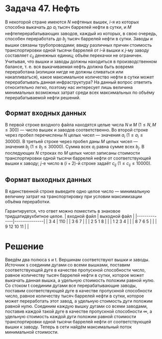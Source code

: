# Задача 47. Нефть
В некоторой стране имеются $N$ нефтяных вышек, $i$-я из которых способна выкачать до $a_i$ тысяч баррелей нефти в сутки, и $M$ нефтеперерабатывающих заводов, каждый из которых, в свою очередь, способен переработать до $b_j$ тысяч баррелей нефти в сутки. Заводы и вышки связаны трубопроводами; ввиду различных причин стоимость транспортировки одной тысячи баррелей от $i$-й вышки к $j$-му заводу составляет $c_{ij}$ денежных единиц; объём перекачки не ограничен. Учитывая, что вышки и заводы должны находиться в производственном балансе, т. е. вся выкачиваемая нефть должна быть вовремя переработана (излишки нигде не должны сливаться или накапливаться), какое максимальное количество нефти в сутки может перерабатывать данная инфраструктура? На данный вопрос ответить относительно легко, поэтому нас интересует лишь величина минимальных возможных затрат среди всех максимальных по объёму перерабатываемой нефти решений.

## Формат входных данных
В первой строке входного файла находятся целые числа $N$ и $M$ ($1 \leq N, M \leq 300$) — число вышек и заводов соответственно. Во второй строке через пробел перечислены $N$ целых чисел — значения $a_i$ ($1 \leq a_i \leq 30000$). В третьей строке через пробел даны $M$ целых чисел — значения $b_j$ ($1 \leq b_j \leq 30000$). Сумма всех $a_i$ равна сумме всех $b_j$. В последующих $N$ строках по $M$ целых чисел записаны стоимости транспортировки одной тысячи баррелей нефти от соответствующей вышки к заводу; $j$-е число в $(i + 2)$-й строке задаёт $c_{ij}$ ($1 \leq c_{ij} \leq 10000$).

## Формат выходных данных
В единственной строке выведите одно целое число — минимальную величину затрат на транспортировку при условии максимизации объёма переработки. 

Гарантируется, что ответ можно поместить в знаковое тридцатидвухбитное целое.
| входной файл | выходной файл |
|--------------|---------------|
| 3 4          | 110           |
| 3 6 7        |               |
| 2 5 1 8      |               |
| 1 2 3 4      |               |
| 8 7 6 5      |               |
| 9 12 10 11   |               |

# Решение
Введём два полюса s и t. Вершинам соответствуют вышки и заводы. Источник s соединим дугами со всеми вышками, поставим соответствующей дуге в качестве пропускной способности число, равное количеству тысяч баррелей нефти в сутки, которое может выкачать данная вышка, а удельную стоимость положим равной нулю. Со стоком t соединим дугами все перерабатывающие заводы, поставим соответствующей дуге в качестве пропускной способности число, равное количеству тысяч баррелей нефти в сутки, которое может переработать этот завод, а удельную стоимость дуги положим равной нулю. Соединим каждую вышку дугами со всеми заводами, поставив каждой такой дуге в качестве пропускной способности ∞, а удельную стоимость каждой дуги положим равной стоимости транспортировки одной тысячи баррелей нефти от соответствующей вышки к заводу. Теперь в сети найдём максимальный поток минимальной стоимости.